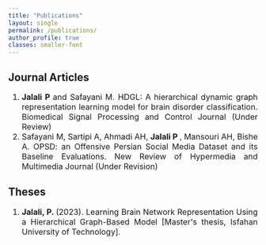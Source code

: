 ```yaml
---
title: "Publications"
layout: single
permalink: /publications/
author_profile: true
classes: smaller-font
---
```


## Journal Articles
<div style="text-align: justify; font-size: 16px;">
  <ol>
    <li> <strong> Jalali P </strong> and Safayani M. HDGL: A hierarchical dynamic graph representation learning model for brain disorder classification. Biomedical Signal Processing and Control Journal (Under Review)</li>
    <li>Safayani M, Sartipi A, Ahmadi AH, <strong> Jalali P </strong>, Mansouri AH, Bishe A. OPSD: an Offensive Persian Social Media Dataset and its Baseline Evaluations. New Review of Hypermedia and Multimedia Journal (Under Revision)</li>
  </ol>
</div>  


## Theses
<div style="text-align: justify; font-size: 16px;">
  <ol>
     <li> <strong>Jalali, P. </strong> (2023). Learning Brain Network Representation Using a Hierarchical Graph-Based Model [Master's thesis, Isfahan University of Technology].</li>
  </ol>
</div>       


